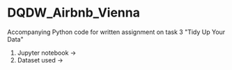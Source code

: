 # DQDW_Airbnb_Vienna
Accompanying Python code for written assignment on task 3 "Tidy Up Your Data"
1. Jupyter notebook ->
2. Dataset used -> 
